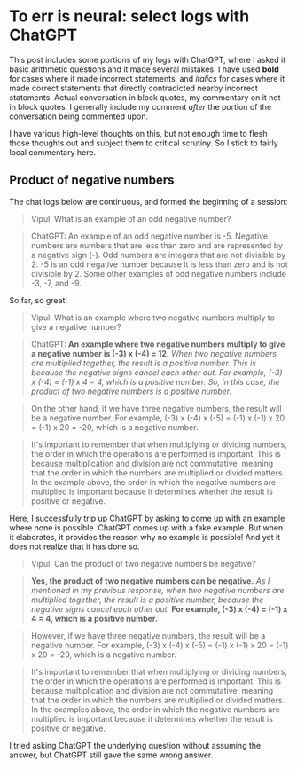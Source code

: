 # To err is neural: select logs with ChatGPT

This post includes some portions of my logs with ChatGPT, where I
asked it basic arithmetic questions and it made several mistakes. I
have used **bold** for cases where it made incorrect statements, and
*italics* for cases where it made correct statements that directly
contradicted nearby incorrect statements. Actual conversation in block
quotes, my commentary on it not in block quotes. I generally include
my comment *after* the portion of the conversation being commented
upon.

I have various high-level thoughts on this, but not enough time to
flesh those thoughts out and subject them to critical scrutiny. So I
stick to fairly local commentary here.

## Product of negative numbers

The chat logs below are continuous, and formed the beginning of a
session:

> Vipul: What is an example of an odd negative number?

> ChatGPT: An example of an odd negative number is -5. Negative
> numbers are numbers that are less than zero and are represented by a
> negative sign (-). Odd numbers are integers that are not divisible
> by 2. -5 is an odd negative number because it is less than zero and
> is not divisible by 2. Some other examples of odd negative numbers
> include -3, -7, and -9.

So far, so great!

> Vipul: What is an example where two negative numbers multiply to
> give a negative number?

> ChatGPT: **An example where two negative numbers multiply to give a
> negative number is (-3) x (-4) = 12.** *When two negative numbers
> are multiplied together, the result is a positive number. This is
> because the negative signs cancel each other out. For example, (-3)
> x (-4) = (-1) x 4 = 4, which is a positive number. So, in this case,
> the product of two negative numbers is a positive number.*

> On the other hand, if we have three negative numbers, the result
> will be a negative number. For example, (-3) x (-4) x (-5) = (-1) x
> (-1) x 20 = (-1) x 20 = -20, which is a negative number.

> It's important to remember that when multiplying or dividing
> numbers, the order in which the operations are performed is
> important. This is because multiplication and division are not
> commutative, meaning that the order in which the numbers are
> multiplied or divided matters. In the example above, the order in
> which the negative numbers are multiplied is important because it
> determines whether the result is positive or negative.

Here, I successfully trip up ChatGPT by asking to come up with an
example where none is possible. ChatGPT comes up with a fake
example. But when it elaborates, it provides the reason why no example
is possible! And yet it does not realize that it has done so.

> Vipul: Can the product of two negative numbers be negative?

> **Yes, the product of two negative numbers can be negative.** *As I
> mentioned in my previous response, when two negative numbers are
> multiplied together, the result is a positive number, because the
> negative signs cancel each other out.* **For example, (-3) x (-4) =
> (-1) x 4 = 4, which is a positive number.**

> However, if we have three negative numbers, the result will be a
> negative number. For example, (-3) x (-4) x (-5) = (-1) x (-1) x 20
> = (-1) x 20 = -20, which is a negative number.

> It's important to remember that when multiplying or dividing
> numbers, the order in which the operations are performed is
> important. This is because multiplication and division are not
> commutative, meaning that the order in which the numbers are
> multiplied or divided matters. In the examples above, the order in
> which the negative numbers are multiplied is important because it
> determines whether the result is positive or negative.

I tried asking ChatGPT the underlying question without assuming the
answer, but ChatGPT still gave the same wrong answer.
